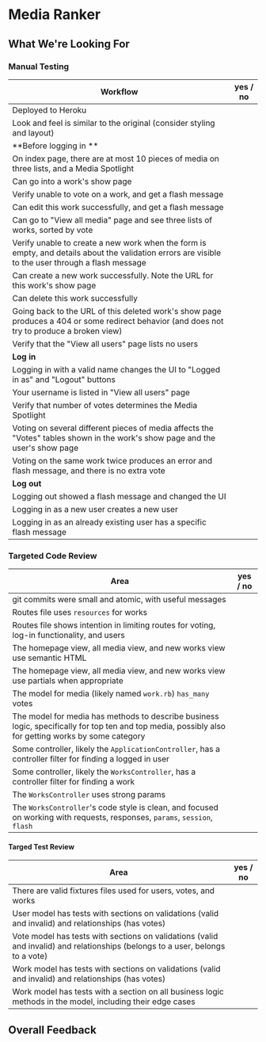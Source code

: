 # Media Ranker
## What We're Looking For

<!-- Reviewer Instructions: Limit your in-line comments on this one. Also, the manual testing is huge, but covers eeeeverything, so if there's anything to comment on as constructive feedback, the manual testing should point you right to it with any line that has the answer "no" -->

### Manual Testing

Workflow | yes / no
--- | ---
Deployed to Heroku | 
Look and feel is similar to the original (consider styling and layout) | 
**Before logging in ** |
On index page, there are at most 10 pieces of media on three lists, and a Media Spotlight | 
Can go into a work's show page | 
Verify unable to vote on a work, and get a flash message | 
Can edit this work successfully, and get a flash message | 
Can go to "View all media" page and see three lists of works, sorted by vote | 
Verify unable to create a new work when the form is empty, and details about the validation errors are visible to the user through a flash message | 
Can create a new work successfully. Note the URL for this work's show page | 
Can delete this work successfully |
Going back to the URL of this deleted work's show page produces a 404 or some redirect behavior (and does not try to produce a broken view) | 
Verify that the "View all users" page lists no users | 
**Log in** | 
Logging in with a valid name changes the UI to "Logged in as" and "Logout" buttons | 
Your username is listed in "View all users" page | 
Verify that number of votes determines the Media Spotlight | 
Voting on several different pieces of media affects the "Votes" tables shown in the work's show page and the user's show page | 
Voting on the same work twice produces an error and flash message, and there is no extra vote | 
**Log out** |
Logging out showed a flash message and changed the UI | 
Logging in as a new user creates a new user | 
Logging in as an already existing user has a specific flash message | 

### Targeted Code Review

Area | yes / no
--- | ---
git commits were small and atomic, with useful messages | 
Routes file uses `resources` for works |
Routes file shows intention in limiting routes for voting, log-in functionality, and users | 
The homepage view, all media view, and new works view use semantic HTML | 
The homepage view, all media view, and new works view use partials when appropriate | 
The model for media (likely named `work.rb`) `has_many` votes | 
The model for media has methods to describe business logic, specifically for top ten and top media, possibly also for getting works by some category | 
Some controller, likely the `ApplicationController`, has a controller filter for finding a logged in user | 
Some controller, likely the `WorksController`, has a controller filter for finding a work | 
The `WorksController` uses strong params | 
The `WorksController`'s code style is clean, and focused on working with requests, responses, `params`, `session`, `flash` | 

#### Targed Test Review

Area | yes / no
--- | ---
There are valid fixtures files used for users, votes, and works | 
User model has tests with sections on validations (valid and invalid) and relationships (has votes) | 
Vote model has tests with sections on validations (valid and invalid) and relationships (belongs to a user, belongs to a vote) | 
Work model has tests with sections on validations (valid and invalid) and relationships (has votes) | 
Work model has tests with a section on all business logic methods in the model, including their edge cases | 

## Overall Feedback

